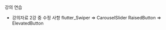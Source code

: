 <!-- https://www.inflearn.com/course/%ED%94%8C%EB%9F%AC%ED%84%B0-%EC%9E%A5%EA%B3%A0-%ED%80%B4%EC%A6%88%EC%95%B1-%EC%84%9C%EB%B2%84-%ED%92%80%EC%8A%A4%ED%83%9D# -->

강의 연습

- 강의자료 2강 중
수정 사항
 flutter_Swiper  => CarouselSlider
 RaisedButton => ElevatedButton